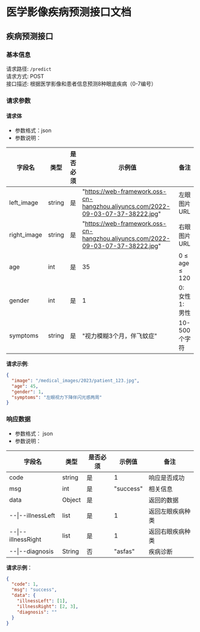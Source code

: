 # 医学影像疾病预测接口文档

## 疾病预测接口
### 基本信息
请求路径: `/predict`  
请求方式: POST  
接口描述: 根据医学影像和患者信息预测8种眼底疾病（0-7编号）  

### 请求参数

#### 请求体
- 参数格式：json
- 参数说明：

| 字段名    | 类型   | 是否必须 |  示例值 | 备注     |
|----------|--------|---------|--------|----------|
| left_image    | string | 是 |"https://web-framework.oss-cn-hangzhou.aliyuncs.com/2022-09-03-07-37-38222.jpg"|左眼图片URL|
| right_image    | string | 是 |"https://web-framework.oss-cn-hangzhou.aliyuncs.com/2022-09-03-07-37-38222.jpg"|右眼图片URL|
| age      | int | 是 | 35 | 0 ≤ age ≤ 120 |
| gender      | int | 是 | 1 | 0: 女性<br>1: 男性 |
| symptoms | string | 是 | "视力模糊3个月，伴飞蚊症" | 10-500个字符 |

**请求示例**:
```json
{
  "image": "/medical_images/2023/patient_123.jpg",
  "age": 45,
  "gender": 1,
  "symptoms": "左眼视力下降伴闪光感两周"
}
```

### 响应数据
- 参数格式： json
- 参数说明：

| 字段名 | 类型 | 是否必须 | 示例值 | 备注 |
|--------|------|----------|--------|----------|
| code | string | 是 |1 |响应是否成功|
| msg | int | 是 | "success" |相关信息|
| data | Object  | 是    |   | 返回的数据 |
| --\|--illnessLeft | list | 是 | 1 | 返回左眼疾病种类 |
| --\|--illnessRight | list | 是 | 1 | 返回右眼疾病种类 |
| --\|--diagnosis | String | 否 | "asfas" | 疾病诊断 |


**请求示例**：
```json
{
  "code": 1,
  "msg": "success",
  "data": {
    "illnessLeft": [1],
    "illnessRight": [2, 3],
    "diagnosis": ""
  }
}
```

